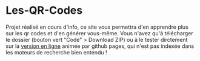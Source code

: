# Les-QR-Codes
Projet réalisé en cours d'info, ce site vous permettra d'en apprendre plus sur les qr codes et d'en générer vous-même.
Vous n'avez qu'à télécharger le dossier (bouton vert "Code" > Download ZIP) ou à le tester dirctement sur la [version en ligne](https://basty7.github.io/Les-QR-Codes) animée par github pages, qui n'est pas indexée dans les moteurs de recherche bien entendu !
